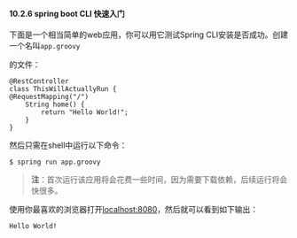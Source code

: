 #### 10.2.6 spring boot CLI 快速入门

下面是一个相当简单的web应用，你可以用它测试Spring CLI安装是否成功。创建一个名叫`app.groovy`

的文件：

```
@RestController
class ThisWillActuallyRun {
@RequestMapping("/")
    String home() {
        return "Hello World!";
    }
}
```

然后只需在shell中运行以下命令：

```
$ spring run app.groovy
```

> **注**：首次运行该应用将会花费一些时间，因为需要下载依赖，后续运行将会快很多。

使用你最喜欢的浏览器打开[localhost:8080](localhost:8080)，然后就可以看到如下输出：

```
Hello World!
```



